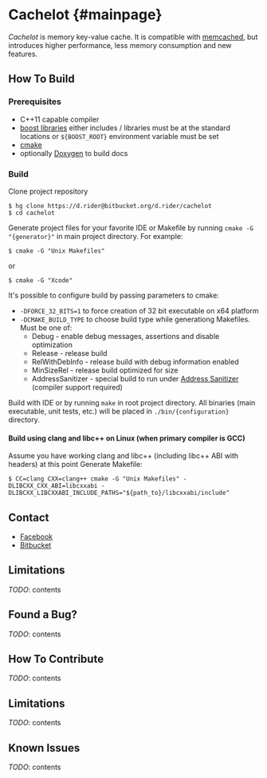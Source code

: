 Cachelot                         {#mainpage}
========

*Cachelot* is memory key-value cache. It is compatible with [memcached](http://memcached.org/), but introduces higher performance, less memory consumption and new features.


## How To Build

### Prerequisites
 * C++11 capable compiler
 * [boost libraries](http://boost.org/) either includes / libraries must be at the standard locations or `${BOOST_ROOT}` environment variable must be set
 * [cmake](http://cmake.org/)
 * optionally [Doxygen](http://doxygen.org/) to build docs

### Build
Clone project repository

    $ hg clone https://d.rider@bitbucket.org/d.rider/cachelot
    $ cd cachelot

Generate project files for your favorite IDE or Makefile by running `cmake -G "{generator}"` in main project directory.
For example:

    $ cmake -G "Unix Makefiles"

or

    $ cmake -G "Xcode"

It's possible to configure build by passing parameters to cmake:

 * `-DFORCE_32_BITS=1` to force creation of 32 bit executable on x64 platform
 * `-DCMAKE_BUILD_TYPE` to choose build type while generationg Makefiles.
   Must be one of:
     - Debug - enable debug messages, assertions and disable optimization
     - Release - release build
     - RelWithDebInfo - release build with debug information enabled
     - MinSizeRel - release build optimized for size
     - AddressSanitizer - special build to run under [Address Sanitizer](https://code.google.com/p/address-sanitizer/) (compiler support required)

Build with IDE or by running `make` in root project directory. All binaries (main executable, unit tests, etc.) will be placed in `./bin/{configuration}` directory.

#### Build using clang and libc++ on Linux (when primary compiler is GCC)
Assume you have working clang and libc++ (including libc++ ABI with headers) at this point
Generate Makefile:

    $ CC=clang CXX=clang++ cmake -G "Unix Makefiles" -DLIBCXX_CXX_ABI=libcxxabi -DLIBCXX_LIBCXXABI_INCLUDE_PATHS="${path_to}/libcxxabi/include"


Contact
-------
 * [Facebook](https://www.facebook.com/cachelot.io)
 * [Bitbucket](https://bitbucket.org/d.rider/cachelot)

Limitations
-----------
*TODO*: contents

Found a Bug?
------------
*TODO*: contents

How To Contribute
-----------------
*TODO*: contents

Limitations
-----------
*TODO*: contents

Known Issues
------------
*TODO*: contents



